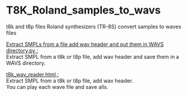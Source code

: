 # T8K_Roland_samples_to_wavs
t8k and t8p files Roland synthesizers (TR-8S) convert samples to waves files  

<ins>Extract SMPLs from a file add wav header and put them in WAVS directory.py :</ins>  
    Extract SMPL from a t8k or t8p file, add wav header and save them in a WAVS directory.

<ins>t8k_wav_reader.html :</ins>  
    Extract SMPL from a t8k or t8p file, add wav header.  
    You can play each wave file and save alls.  


